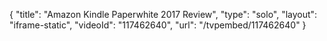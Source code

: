 {
    "title": "Amazon Kindle Paperwhite 2017 Review",
    "type": "solo",
    "layout": "iframe-static",
    "videoId": "117462640",
    "url": "\/tvpembed\/117462640"
}